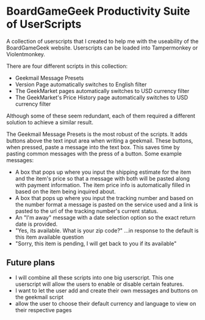 # BoardGameGeek Productivity Suite of UserScripts
A collection of userscripts that I created to help me with the useability of the BoardGameGeek website.  Userscripts can be loaded into Tampermonkey or Violentmonkey.  

There are four different scripts in this collection:
- Geekmail Message Presets
- Version Page automatically switches to English filter
- The GeekMarket pages automatically switches to USD currency filter
- The GeekMarket's Price History page automatically switches to USD currency filter

Although some of these seem redundant, each of them required a different solution to achieve a similar result.  

The Geekmail Message Presets is the most robust of the scripts.  It adds buttons above the text input area when writing a geekmail.  These buttons, when pressed, paste a message into the text box.  This saves time by pasting common messages with the press of a button.  Some example messages:
- A box that pops up where you input the shipping estimate for the item and the item's price so that a message with both will be pasted along with payment information.  The item price info is automatically filled in based on the item being inquired about.
- A box that pops up where you input the tracking number and based on the number format a message is pasted on the service used and a link is pasted to the url of the tracking number's current status.
- An "I'm away" message with a date selection option so the exact return date is provided.
- "Yes, its available.  What is your zip code?" ...in response to the default is this item available question
- "Sorry, this item is pending, I will get back to you if its available"

## Future plans
- I will combine all these scripts into one big userscript.  This one userscript will allow the users to enable or disable certain features.
- I want to let the user add and create their own messages and buttons on the geekmail script
- allow the user to choose their default currency and language to view on their respective pages

